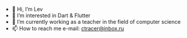 - 👋 Hi, I’m Lev
- 👀 I’m interested in Dart & Flutter
- 🌱 I’m currently working as a teacher in the field of computer science
- 📫 How to reach me e-mail: ctracer@inbox.ru

<!---
GolangLev/GolangLev is a ✨ special ✨ repository because its `README.md` (this file) appears on your GitHub profile.
You can click the Preview link to take a look at your changes.
--->
